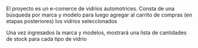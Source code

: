 El proyecto es un e-comerce de vidrios automotrices. Consta de una búsqueda por marca y modelo para luego agregar al carrito de compras (en etapas posteriores) los vidrios seleccionados


Una vez ingresados la marca y modelos, mostrará una lista de cantidades de stock para cada tipo de vidrio




